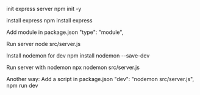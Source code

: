 init express server
npm init -y

install express
npm install express

Add module in package.json
"type": "module",

Run server
node src/server.js

Install nodemon for dev
npm install nodemon --save-dev

Run server with nodemon
npx nodemon src/server.js

Another way:
Add a script in package.json
"dev": "nodemon src/server.js",
npm run dev
